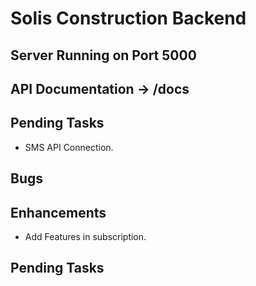 # Solis Construction Backend

## Server Running on Port 5000
## API Documentation -> /docs

## Pending Tasks
 - SMS API Connection.

## Bugs

## Enhancements
 - Add Features in subscription.

## Pending Tasks